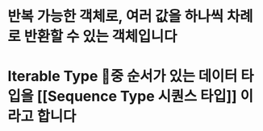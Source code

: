 # 반복 가능한 객체로, 여러 값을 하나씩 차례로 반환할 수 있는 객체입니다

# Iterable Type 중 순서가 있는 데이터 타입을 [[Sequence Type 시퀀스 타입]] 이라고 합니다

